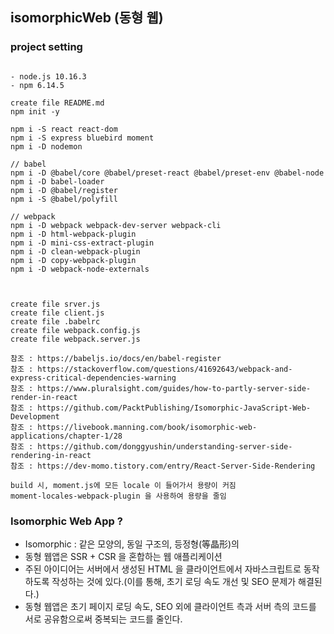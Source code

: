 ## isomorphicWeb (동형 웹)

### project setting
```

- node.js 10.16.3
- npm 6.14.5

create file README.md 
npm init -y

npm i -S react react-dom
npm i -S express bluebird moment
npm i -D nodemon

// babel
npm i -D @babel/core @babel/preset-react @babel/preset-env @babel-node
npm i -D babel-loader
npm i -D @babel/register
npm i -S @babel/polyfill

// webpack
npm i -D webpack webpack-dev-server webpack-cli
npm i -D html-webpack-plugin
npm i -D mini-css-extract-plugin
npm i -D clean-webpack-plugin
npm i -D copy-webpack-plugin
npm i -D webpack-node-externals



create file srver.js
create file client.js
create file .babelrc
create file webpack.config.js
create file webpack.server.js

참조 : https://babeljs.io/docs/en/babel-register
참조 : https://stackoverflow.com/questions/41692643/webpack-and-express-critical-dependencies-warning
참조 : https://www.pluralsight.com/guides/how-to-partly-server-side-render-in-react
참조 : https://github.com/PacktPublishing/Isomorphic-JavaScript-Web-Development
참조 : https://livebook.manning.com/book/isomorphic-web-applications/chapter-1/28
참조 : https://github.com/donggyushin/understanding-server-side-rendering-in-react
참조 : https://dev-momo.tistory.com/entry/React-Server-Side-Rendering

build 시, moment.js에 모든 locale 이 들어가서 용량이 커짐
moment-locales-webpack-plugin 을 사용하여 용량을 줄임

```

### Isomorphic Web App ?

- Isomorphic : 같은 모양의, 동일 구조의, 등정형(等晶形)의
- 동형 웹앱은 SSR + CSR 을 혼합하는 웹 애플리케이션
- 주된 아이디어는 서버에서 생성된 HTML 을 클라이언트에서 자바스크립트로 동작하도록 작성하는 것에 있다.(이를 통해, 초기 로딩 속도 개선 및 SEO 문제가 해결된다.)
- 동형 웹앱은 초기 페이지 로딩 속도, SEO 외에 클라이언트 측과 서버 측의 코드를 서로 공유함으로써 중복되는 코드를 줄인다.
